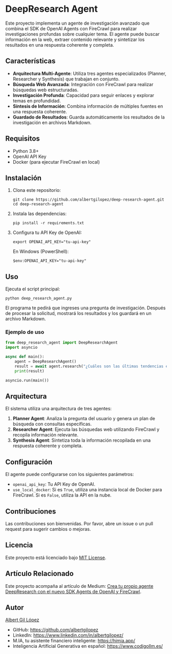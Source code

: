 # DeepResearch Agent

Este proyecto implementa un agente de investigación avanzado que combina el SDK de OpenAI Agents con FireCrawl para realizar investigaciones profundas sobre cualquier tema. El agente puede buscar información en la web, extraer contenido relevante y sintetizar los resultados en una respuesta coherente y completa.

## Características

- **Arquitectura Multi-Agente**: Utiliza tres agentes especializados (Planner, Researcher y Synthesis) que trabajan en conjunto.
- **Búsqueda Web Avanzada**: Integración con FireCrawl para realizar búsquedas web estructuradas.
- **Investigación Profunda**: Capacidad para seguir enlaces y explorar temas en profundidad.
- **Síntesis de Información**: Combina información de múltiples fuentes en una respuesta coherente.
- **Guardado de Resultados**: Guarda automáticamente los resultados de la investigación en archivos Markdown.

## Requisitos

- Python 3.8+
- OpenAI API Key
- Docker (para ejecutar FireCrawl en local)

## Instalación

1. Clona este repositorio:
   ```
   git clone https://github.com/albertgilopez/deep-research-agent.git
   cd deep-research-agent
   ```

2. Instala las dependencias:
   ```
   pip install -r requirements.txt
   ```

3. Configura tu API Key de OpenAI:
   ```
   export OPENAI_API_KEY="tu-api-key"
   ```
   En Windows (PowerShell):
   ```
   $env:OPENAI_API_KEY="tu-api-key"
   ```

## Uso

Ejecuta el script principal:

```
python deep_research_agent.py
```

El programa te pedirá que ingreses una pregunta de investigación. Después de procesar la solicitud, mostrará los resultados y los guardará en un archivo Markdown.

### Ejemplo de uso

```python
from deep_research_agent import DeepResearchAgent
import asyncio

async def main():
    agent = DeepResearchAgent()
    result = await agent.research("¿Cuáles son las últimas tendencias en inteligencia artificial generativa?")
    print(result)

asyncio.run(main())
```

## Arquitectura

El sistema utiliza una arquitectura de tres agentes:

1. **Planner Agent**: Analiza la pregunta del usuario y genera un plan de búsqueda con consultas específicas.
2. **Researcher Agent**: Ejecuta las búsquedas web utilizando FireCrawl y recopila información relevante.
3. **Synthesis Agent**: Sintetiza toda la información recopilada en una respuesta coherente y completa.

## Configuración

El agente puede configurarse con los siguientes parámetros:

- `openai_api_key`: Tu API Key de OpenAI.
- `use_local_docker`: Si es `True`, utiliza una instancia local de Docker para FireCrawl. Si es `False`, utiliza la API en la nube.

## Contribuciones

Las contribuciones son bienvenidas. Por favor, abre un issue o un pull request para sugerir cambios o mejoras.

## Licencia

Este proyecto está licenciado bajo [MIT License](LICENSE).

## Artículo Relacionado

Este proyecto acompaña al artículo de Medium: [Crea tu propio agente DeepResearch con el nuevo SDK Agents de OpenAI y FireCrawl](https://medium.com/@albertgilopez/crea-tu-propio-agente-deepresearch-con-el-nuevo-sdk-agents-de-openai-y-firecrawl-local-XXXXX).

## Autor

[Albert Gil López](https://github.com/albertgilopez)
- GitHub: https://github.com/albertgilopez
- LinkedIn: https://www.linkedin.com/in/albertgilopez/
- M.IA, tu asistente financiero inteligente: https://himia.app/
- Inteligencia Artificial Generativa en español: https://www.codigollm.es/
